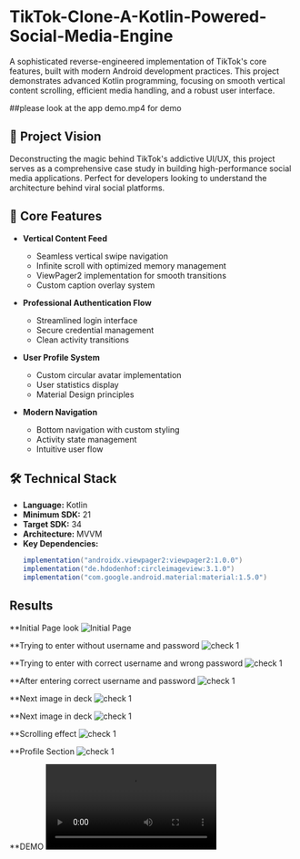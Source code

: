 # TikTok-Clone-A-Kotlin-Powered-Social-Media-Engine
A sophisticated reverse-engineered implementation of TikTok's core features, built with modern Android development practices. This project demonstrates advanced Kotlin programming, focusing on smooth vertical content scrolling, efficient media handling, and a robust user interface.

##please look at the app demo.mp4 for demo

## 🎯 Project Vision
Deconstructing the magic behind TikTok's addictive UI/UX, this project serves as a comprehensive case study in building high-performance social media applications. Perfect for developers looking to understand the architecture behind viral social platforms.

## 🚀 Core Features

- **Vertical Content Feed**
  - Seamless vertical swipe navigation
  - Infinite scroll with optimized memory management
  - ViewPager2 implementation for smooth transitions
  - Custom caption overlay system

- **Professional Authentication Flow**
  - Streamlined login interface
  - Secure credential management
  - Clean activity transitions

- **User Profile System**
  - Custom circular avatar implementation
  - User statistics display
  - Material Design principles

- **Modern Navigation**
  - Bottom navigation with custom styling
  - Activity state management
  - Intuitive user flow

## 🛠️ Technical Stack

- **Language:** Kotlin
- **Minimum SDK:** 21
- **Target SDK:** 34
- **Architecture:** MVVM
- **Key Dependencies:**
  ```gradle
  implementation("androidx.viewpager2:viewpager2:1.0.0")
  implementation("de.hdodenhof:circleimageview:3.1.0")
  implementation("com.google.android.material:material:1.5.0")

## Results
**Initial Page look
![Initial Page](initial%20screen.jpg)

**Trying to enter without username and password
![check 1](without%20id%20and%20password.jpg)

**Trying to enter with correct username and  wrong password
![check 1](with%20wrong%20password.jpg)

**After entering correct username and password
![check 1](home%20page.jpg)

**Next image in deck
![check 1](next%20imge.jpg)

**Next image in deck
![check 1](next%20imge.jpg)

**Scrolling effect
![check 1](home%20scrolling.jpg)

**Profile Section
![check 1](profile%20page.jpg)

**DEMO
![check 1](app%20demo.mp4)

